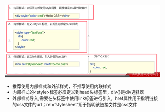 ![](assets/02CSS的导入方式/file-20250702212622229.png)
* 推荐使用内部样式和外部样式，不推荐使用内联样式
* 内部样式的\<style>标签必须定义到head头标签里，div{}是div选择器
* 外部样式导入,需要在头标签中使用link标签进行引入。href属性用于指明链接的css文件的url；rel=”stylesheet“用于指明该链接文件是css文件